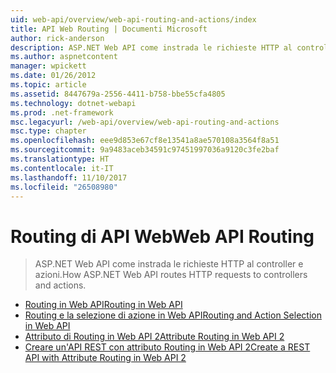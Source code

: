 ```yaml
---
uid: web-api/overview/web-api-routing-and-actions/index
title: API Web Routing | Documenti Microsoft
author: rick-anderson
description: ASP.NET Web API come instrada le richieste HTTP al controller e azioni.
ms.author: aspnetcontent
manager: wpickett
ms.date: 01/26/2012
ms.topic: article
ms.assetid: 8447679a-2556-4411-b758-bbe55cfa4805
ms.technology: dotnet-webapi
ms.prod: .net-framework
msc.legacyurl: /web-api/overview/web-api-routing-and-actions
msc.type: chapter
ms.openlocfilehash: eee9d853e67cf8e13541a8ae570108a3564f8a51
ms.sourcegitcommit: 9a9483aceb34591c97451997036a9120c3fe2baf
ms.translationtype: HT
ms.contentlocale: it-IT
ms.lasthandoff: 11/10/2017
ms.locfileid: "26508980"
---
```

<a name="web-api-routing"></a><span data-ttu-id="1c995-103">Routing di API Web</span><span class="sxs-lookup"><span data-stu-id="1c995-103">Web API Routing</span></span>
====================
> <span data-ttu-id="1c995-104">ASP.NET Web API come instrada le richieste HTTP al controller e azioni.</span><span class="sxs-lookup"><span data-stu-id="1c995-104">How ASP.NET Web API routes HTTP requests to controllers and actions.</span></span>


- [<span data-ttu-id="1c995-105">Routing in Web API</span><span class="sxs-lookup"><span data-stu-id="1c995-105">Routing in Web API</span></span>](routing-in-aspnet-web-api.md)
- [<span data-ttu-id="1c995-106">Routing e la selezione di azione in Web API</span><span class="sxs-lookup"><span data-stu-id="1c995-106">Routing and Action Selection in Web API</span></span>](routing-and-action-selection.md)
- [<span data-ttu-id="1c995-107">Attributo di Routing in Web API 2</span><span class="sxs-lookup"><span data-stu-id="1c995-107">Attribute Routing in Web API 2</span></span>](attribute-routing-in-web-api-2.md)
- [<span data-ttu-id="1c995-108">Creare un'API REST con attributo Routing in Web API 2</span><span class="sxs-lookup"><span data-stu-id="1c995-108">Create a REST API with Attribute Routing in Web API 2</span></span>](create-a-rest-api-with-attribute-routing.md)
